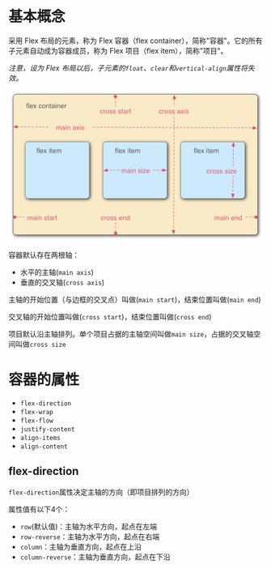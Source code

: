 # 基本概念

采用 Flex 布局的元素，称为 Flex 容器（flex container），简称"容器"。它的所有子元素自动成为容器成员，称为 Flex 项目（flex item），简称"项目"。 

*注意，设为 Flex 布局以后，子元素的`float`、`clear`和`vertical-align`属性将失效。*

![](../images/flex01.png)

容器默认存在两根轴：

- 水平的主轴(`main axis`)
- 垂直的交叉轴(`cross axis`)

主轴的开始位置（与边框的交叉点）叫做(`main start`)，结束位置叫做(`main end`)

交叉轴的开始位置叫做(`cross start`)，结束位置叫做(`cross end`)

项目默认沿主轴排列。单个项目占据的主轴空间叫做`main size`，占据的交叉轴空间叫做`cross size`

# 容器的属性

- `flex-direction`
- `flex-wrap`
- `flex-flow`
- `justify-content`
- `align-items`
- `align-content`

## flex-direction

`flex-direction`属性决定主轴的方向（即项目排列的方向）

属性值有以下4个：

- `row`(默认值)：主轴为水平方向，起点在左端
- `row-reverse`：主轴为水平方向，起点在右端
- `column`：主轴为垂直方向，起点在上沿
- `column-reverse`：主轴为垂直方向，起点在下沿